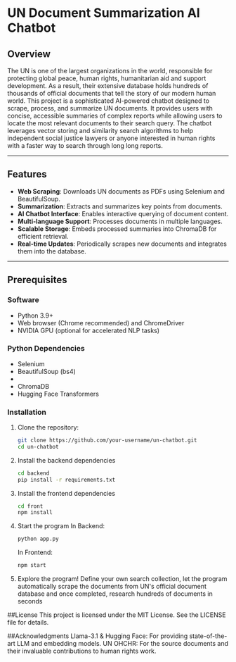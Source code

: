 # UN Document Summarization AI Chatbot

## Overview

The UN is one of the largest organizations in the world, responsible for protecting global peace, human rights, humanitarian aid and support development. 
As a result, their extensive database holds hundreds of thousands of official documents that tell the story of our modern human world.
This project is a sophisticated AI-powered chatbot designed to scrape, process, and summarize UN documents. It provides users with concise, accessible summaries of complex reports while allowing users to locate the most relevant documents to their search query. 
The chatbot leverages vector storing and similarity search algorithms to help independent social justice lawyers or anyone interested in human rights with a faster way to search through long long reports.

---

## Features

- **Web Scraping**: Downloads UN documents as PDFs using Selenium and BeautifulSoup.
- **Summarization**: Extracts and summarizes key points from documents.
- **AI Chatbot Interface**: Enables interactive querying of document content.
- **Multi-language Support**: Processes documents in multiple languages.
- **Scalable Storage**: Embeds processed summaries into ChromaDB for efficient retrieval.
- **Real-time Updates**: Periodically scrapes new documents and integrates them into the database.

---

## Prerequisites

### Software
- Python 3.9+
- Web browser (Chrome recommended) and ChromeDriver
- NVIDIA GPU (optional for accelerated NLP tasks)

### Python Dependencies
- Selenium
- BeautifulSoup (bs4)
- 
- ChromaDB
- Hugging Face Transformers

### Installation
1. Clone the repository:
   ```bash
   git clone https://github.com/your-username/un-chatbot.git
   cd un-chatbot
   ```
2. Install the backend dependencies
   ```bash
   cd backend
   pip install -r requirements.txt
   ```
3. Install the frontend dependencies
   ```bash
   cd front
   npm install
   ```
4. Start the program
   In Backend:
   ```bash
   python app.py
   ```
   In Frontend:
   ```bash
   npm start
   ```
5. Explore the program! Define your own search collection, let the program automatically scrape the documents from UN's official document database and once completed, research hundreds of documents in seconds

##License
This project is licensed under the MIT License. See the LICENSE file for details.

##Acknowledgments
Llama-3.1 & Hugging Face: For providing state-of-the-art LLM and embedding models.
UN OHCHR: For the source documents and their invaluable contributions to human rights work.

